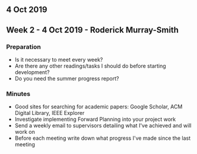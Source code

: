 ## 4 Oct 2019
## Week 2 - 4 Oct 2019 - Roderick Murray-Smith

### Preparation
* Is it necessary to meet every week?
* Are there any other readings/tasks I should do before starting development?
* Do you need the summer progress report?

### Minutes
* Good sites for searching for academic papers: Google Scholar, ACM Digital Library, IEEE Explorer
* Investigate implementing Forward Planning into your project work
* Send a weekly email to supervisors detailing what I've achieved and will work on
* Before each meeting write down what progress I've made since the last meeting
